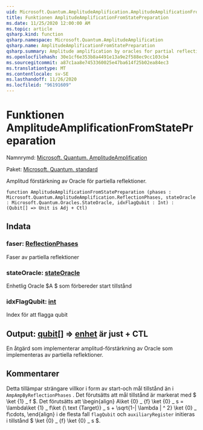 ```yaml
---
uid: Microsoft.Quantum.AmplitudeAmplification.AmplitudeAmplificationFromStatePreparation
title: Funktionen AmplitudeAmplificationFromStatePreparation
ms.date: 11/25/2020 12:00:00 AM
ms.topic: article
qsharp.kind: function
qsharp.namespace: Microsoft.Quantum.AmplitudeAmplification
qsharp.name: AmplitudeAmplificationFromStatePreparation
qsharp.summary: Amplitude amplification by oracles for partial reflections.
ms.openlocfilehash: 30e1cf6e353b8a4491e13a9e2f588ec9cc103cb4
ms.sourcegitcommit: a87c1aa8e7453360025e47ba614f25b02ea84ec3
ms.translationtype: MT
ms.contentlocale: sv-SE
ms.lasthandoff: 11/26/2020
ms.locfileid: "96191609"
---
```

# <a name="amplitudeamplificationfromstatepreparation-function"></a>Funktionen AmplitudeAmplificationFromStatePreparation

Namnrymd: [Microsoft. Quantum. AmplitudeAmplification](xref:Microsoft.Quantum.AmplitudeAmplification)

Paket: [Microsoft. Quantum. standard](https://nuget.org/packages/Microsoft.Quantum.Standard)


Amplitud förstärkning av Oracle för partiella reflektioner.

```qsharp
function AmplitudeAmplificationFromStatePreparation (phases : Microsoft.Quantum.AmplitudeAmplification.ReflectionPhases, stateOracle : Microsoft.Quantum.Oracles.StateOracle, idxFlagQubit : Int) : (Qubit[] => Unit is Adj + Ctl)
```


## <a name="input"></a>Indata

### <a name="phases--reflectionphases"></a>faser: [ReflectionPhases](xref:Microsoft.Quantum.AmplitudeAmplification.ReflectionPhases)

Faser av partiella reflektioner


### <a name="stateoracle--stateoracle"></a>stateOracle: [stateOracle](xref:Microsoft.Quantum.Oracles.StateOracle)

Enhetlig Oracle $A $ som förbereder start tillstånd


### <a name="idxflagqubit--int"></a>idxFlagQubit: [int](xref:microsoft.quantum.lang-ref.int)

Index för att flagga qubit



## <a name="output--qubit--unit--is-adj--ctl"></a>Output: [qubit](xref:microsoft.quantum.lang-ref.qubit)[] => [enhet](xref:microsoft.quantum.lang-ref.unit)  är just + CTL

En åtgärd som implementerar amplitud-förstärkning av Oracle som implementeras av partiella reflektioner.

## <a name="remarks"></a>Kommentarer

Detta tillämpar strängare villkor i form av start-och mål tillstånd än i `AmpAmpByReflectionPhases` .
Det förutsätts att mål tillstånd är markerat med $ \ket {1} \_ f $.
Det förutsätts att \begin{align} A\ket {0} \_ {f} \ket {0} \_ s = \lambda\ket {1} \_ f\ket {\ text {Target}} \_ s + \sqrt{1-| \lambda | ^ 2} \ket {0} \_ f\cdots, \end{align} i de flesta fall `flagQubit` och `auxiliaryRegister` initieras i tillstånd $ \ket {0} \_ {f} \ket {0} \_ s $.